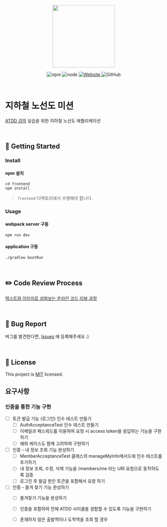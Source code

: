<p align="center">
    <img width="200px;" src="https://raw.githubusercontent.com/woowacourse/atdd-subway-admin-frontend/master/images/main_logo.png"/>
</p>
<p align="center">
  <img alt="npm" src="https://img.shields.io/badge/npm-6.14.15-blue">
  <img alt="node" src="https://img.shields.io/badge/node-14.18.2-blue">
  <a href="https://edu.nextstep.camp/c/R89PYi5H" alt="nextstep atdd">
    <img alt="Website" src="https://img.shields.io/website?url=https%3A%2F%2Fedu.nextstep.camp%2Fc%2FR89PYi5H">
  </a>
  <img alt="GitHub" src="https://img.shields.io/github/license/next-step/atdd-subway-admin">
</p>

<br>

# 지하철 노선도 미션

[ATDD 강의](https://edu.nextstep.camp/c/R89PYi5H) 실습을 위한 지하철 노선도 애플리케이션

<br>

## 🚀 Getting Started

### Install

#### npm 설치

```
cd frontend
npm install
```

> `frontend` 디렉토리에서 수행해야 합니다.

### Usage

#### webpack server 구동

```
npm run dev
```

#### application 구동

```
./gradlew bootRun
```

<br>

## ✏️ Code Review Process

[텍스트와 이미지로 살펴보는 온라인 코드 리뷰 과정](https://github.com/next-step/nextstep-docs/tree/master/codereview)

<br>

## 🐞 Bug Report

버그를 발견한다면, [Issues](https://github.com/next-step/atdd-subway-service/issues) 에 등록해주세요 :)

<br>

## 📝 License

This project is [MIT](https://github.com/next-step/atdd-subway-service/blob/master/LICENSE.md)
licensed.

## 요구사항

### 인증을 통한 기능 구현

* [ ] 토큰 발급 기능 (로그인) 인수 테스트 만들기
  * [ ]  AuthAcceptanceTest 인수 테스트 만들기
  * [ ] 이메일과 패스워드를 이용하여 요청 시 access token을 응답하는 기능을 구현하기
  * [ ] 예외 케이스도 함께 고려하여 구현하기
* [ ] 인증 - 내 정보 조회 기능 완성하기
  * [ ]  MemberAcceptanceTest 클래스의 manageMyInfo메서드에 인수 테스트를 추가하기
  * [ ]  내 정보 조회, 수정, 삭제 기능을 /members/me 라는 URI 요청으로 동작하도록 검증
  * [ ]  로그인 후 발급 받은 토큰을 포함해서 요청 하기
* [ ] 인증 - 즐겨 찾기 기능 완성하기
    * [ ] 즐겨찾기 기능을 완성하기
    * [ ]  인증을 포함하여 전체 ATDD 사이클을 경험할 수 있도록 기능을 구현하기
    * [ ]  존재하지 않은 출발역이나 도착역을 조회 할 경우

